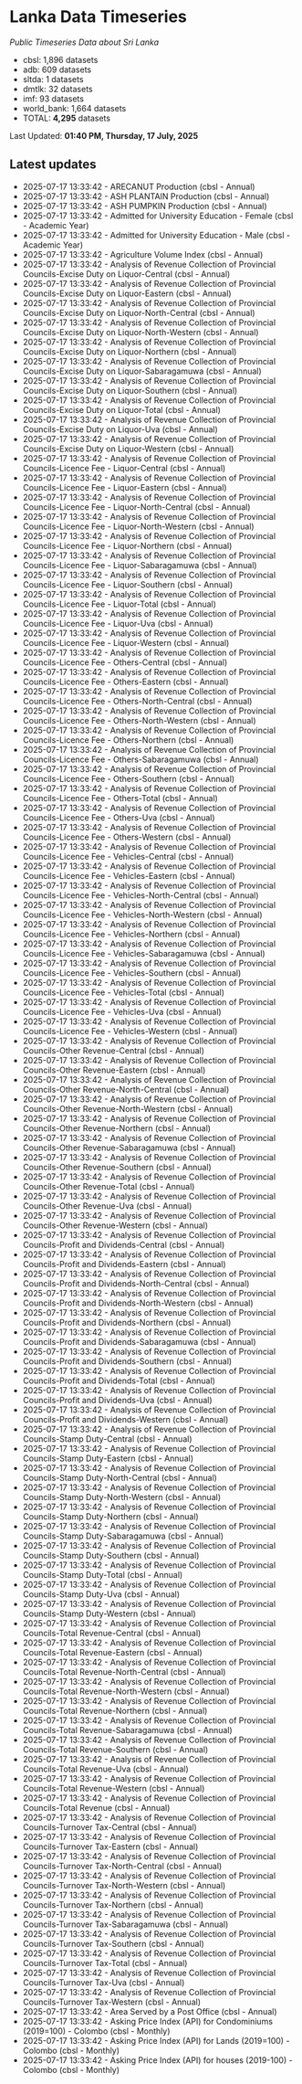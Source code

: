 # Lanka Data Timeseries
*Public Timeseries Data about Sri Lanka*

* cbsl: 1,896 datasets
* adb: 609 datasets
* sltda: 1 datasets
* dmtlk: 32 datasets
* imf: 93 datasets
* world_bank: 1,664 datasets
* TOTAL: **4,295** datasets

Last Updated: **01:40 PM, Thursday, 17 July, 2025**

## Latest updates

* 2025-07-17 13:33:42 - ARECANUT Production (cbsl - Annual)
* 2025-07-17 13:33:42 - ASH PLANTAIN Production (cbsl - Annual)
* 2025-07-17 13:33:42 - ASH PUMPKIN Production (cbsl - Annual)
* 2025-07-17 13:33:42 - Admitted for University Education - Female (cbsl - Academic Year)
* 2025-07-17 13:33:42 - Admitted for University Education - Male (cbsl - Academic Year)
* 2025-07-17 13:33:42 - Agriculture Volume Index (cbsl - Annual)
* 2025-07-17 13:33:42 - Analysis of Revenue Collection of Provincial Councils-Excise Duty on Liquor-Central (cbsl - Annual)
* 2025-07-17 13:33:42 - Analysis of Revenue Collection of Provincial Councils-Excise Duty on Liquor-Eastern (cbsl - Annual)
* 2025-07-17 13:33:42 - Analysis of Revenue Collection of Provincial Councils-Excise Duty on Liquor-North-Central (cbsl - Annual)
* 2025-07-17 13:33:42 - Analysis of Revenue Collection of Provincial Councils-Excise Duty on Liquor-North-Western (cbsl - Annual)
* 2025-07-17 13:33:42 - Analysis of Revenue Collection of Provincial Councils-Excise Duty on Liquor-Northern (cbsl - Annual)
* 2025-07-17 13:33:42 - Analysis of Revenue Collection of Provincial Councils-Excise Duty on Liquor-Sabaragamuwa (cbsl - Annual)
* 2025-07-17 13:33:42 - Analysis of Revenue Collection of Provincial Councils-Excise Duty on Liquor-Southern (cbsl - Annual)
* 2025-07-17 13:33:42 - Analysis of Revenue Collection of Provincial Councils-Excise Duty on Liquor-Total (cbsl - Annual)
* 2025-07-17 13:33:42 - Analysis of Revenue Collection of Provincial Councils-Excise Duty on Liquor-Uva (cbsl - Annual)
* 2025-07-17 13:33:42 - Analysis of Revenue Collection of Provincial Councils-Excise Duty on Liquor-Western (cbsl - Annual)
* 2025-07-17 13:33:42 - Analysis of Revenue Collection of Provincial Councils-Licence Fee - Liquor-Central (cbsl - Annual)
* 2025-07-17 13:33:42 - Analysis of Revenue Collection of Provincial Councils-Licence Fee - Liquor-Eastern (cbsl - Annual)
* 2025-07-17 13:33:42 - Analysis of Revenue Collection of Provincial Councils-Licence Fee - Liquor-North-Central (cbsl - Annual)
* 2025-07-17 13:33:42 - Analysis of Revenue Collection of Provincial Councils-Licence Fee - Liquor-North-Western (cbsl - Annual)
* 2025-07-17 13:33:42 - Analysis of Revenue Collection of Provincial Councils-Licence Fee - Liquor-Northern (cbsl - Annual)
* 2025-07-17 13:33:42 - Analysis of Revenue Collection of Provincial Councils-Licence Fee - Liquor-Sabaragamuwa (cbsl - Annual)
* 2025-07-17 13:33:42 - Analysis of Revenue Collection of Provincial Councils-Licence Fee - Liquor-Southern (cbsl - Annual)
* 2025-07-17 13:33:42 - Analysis of Revenue Collection of Provincial Councils-Licence Fee - Liquor-Total (cbsl - Annual)
* 2025-07-17 13:33:42 - Analysis of Revenue Collection of Provincial Councils-Licence Fee - Liquor-Uva (cbsl - Annual)
* 2025-07-17 13:33:42 - Analysis of Revenue Collection of Provincial Councils-Licence Fee - Liquor-Western (cbsl - Annual)
* 2025-07-17 13:33:42 - Analysis of Revenue Collection of Provincial Councils-Licence Fee - Others-Central (cbsl - Annual)
* 2025-07-17 13:33:42 - Analysis of Revenue Collection of Provincial Councils-Licence Fee - Others-Eastern (cbsl - Annual)
* 2025-07-17 13:33:42 - Analysis of Revenue Collection of Provincial Councils-Licence Fee - Others-North-Central (cbsl - Annual)
* 2025-07-17 13:33:42 - Analysis of Revenue Collection of Provincial Councils-Licence Fee - Others-North-Western (cbsl - Annual)
* 2025-07-17 13:33:42 - Analysis of Revenue Collection of Provincial Councils-Licence Fee - Others-Northern (cbsl - Annual)
* 2025-07-17 13:33:42 - Analysis of Revenue Collection of Provincial Councils-Licence Fee - Others-Sabaragamuwa (cbsl - Annual)
* 2025-07-17 13:33:42 - Analysis of Revenue Collection of Provincial Councils-Licence Fee - Others-Southern (cbsl - Annual)
* 2025-07-17 13:33:42 - Analysis of Revenue Collection of Provincial Councils-Licence Fee - Others-Total (cbsl - Annual)
* 2025-07-17 13:33:42 - Analysis of Revenue Collection of Provincial Councils-Licence Fee - Others-Uva (cbsl - Annual)
* 2025-07-17 13:33:42 - Analysis of Revenue Collection of Provincial Councils-Licence Fee - Others-Western (cbsl - Annual)
* 2025-07-17 13:33:42 - Analysis of Revenue Collection of Provincial Councils-Licence Fee - Vehicles-Central (cbsl - Annual)
* 2025-07-17 13:33:42 - Analysis of Revenue Collection of Provincial Councils-Licence Fee - Vehicles-Eastern (cbsl - Annual)
* 2025-07-17 13:33:42 - Analysis of Revenue Collection of Provincial Councils-Licence Fee - Vehicles-North-Central (cbsl - Annual)
* 2025-07-17 13:33:42 - Analysis of Revenue Collection of Provincial Councils-Licence Fee - Vehicles-North-Western (cbsl - Annual)
* 2025-07-17 13:33:42 - Analysis of Revenue Collection of Provincial Councils-Licence Fee - Vehicles-Northern (cbsl - Annual)
* 2025-07-17 13:33:42 - Analysis of Revenue Collection of Provincial Councils-Licence Fee - Vehicles-Sabaragamuwa (cbsl - Annual)
* 2025-07-17 13:33:42 - Analysis of Revenue Collection of Provincial Councils-Licence Fee - Vehicles-Southern (cbsl - Annual)
* 2025-07-17 13:33:42 - Analysis of Revenue Collection of Provincial Councils-Licence Fee - Vehicles-Total (cbsl - Annual)
* 2025-07-17 13:33:42 - Analysis of Revenue Collection of Provincial Councils-Licence Fee - Vehicles-Uva (cbsl - Annual)
* 2025-07-17 13:33:42 - Analysis of Revenue Collection of Provincial Councils-Licence Fee - Vehicles-Western (cbsl - Annual)
* 2025-07-17 13:33:42 - Analysis of Revenue Collection of Provincial Councils-Other Revenue-Central (cbsl - Annual)
* 2025-07-17 13:33:42 - Analysis of Revenue Collection of Provincial Councils-Other Revenue-Eastern (cbsl - Annual)
* 2025-07-17 13:33:42 - Analysis of Revenue Collection of Provincial Councils-Other Revenue-North-Central (cbsl - Annual)
* 2025-07-17 13:33:42 - Analysis of Revenue Collection of Provincial Councils-Other Revenue-North-Western (cbsl - Annual)
* 2025-07-17 13:33:42 - Analysis of Revenue Collection of Provincial Councils-Other Revenue-Northern (cbsl - Annual)
* 2025-07-17 13:33:42 - Analysis of Revenue Collection of Provincial Councils-Other Revenue-Sabaragamuwa (cbsl - Annual)
* 2025-07-17 13:33:42 - Analysis of Revenue Collection of Provincial Councils-Other Revenue-Southern (cbsl - Annual)
* 2025-07-17 13:33:42 - Analysis of Revenue Collection of Provincial Councils-Other Revenue-Total (cbsl - Annual)
* 2025-07-17 13:33:42 - Analysis of Revenue Collection of Provincial Councils-Other Revenue-Uva (cbsl - Annual)
* 2025-07-17 13:33:42 - Analysis of Revenue Collection of Provincial Councils-Other Revenue-Western (cbsl - Annual)
* 2025-07-17 13:33:42 - Analysis of Revenue Collection of Provincial Councils-Profit and Dividends-Central (cbsl - Annual)
* 2025-07-17 13:33:42 - Analysis of Revenue Collection of Provincial Councils-Profit and Dividends-Eastern (cbsl - Annual)
* 2025-07-17 13:33:42 - Analysis of Revenue Collection of Provincial Councils-Profit and Dividends-North-Central (cbsl - Annual)
* 2025-07-17 13:33:42 - Analysis of Revenue Collection of Provincial Councils-Profit and Dividends-North-Western (cbsl - Annual)
* 2025-07-17 13:33:42 - Analysis of Revenue Collection of Provincial Councils-Profit and Dividends-Northern (cbsl - Annual)
* 2025-07-17 13:33:42 - Analysis of Revenue Collection of Provincial Councils-Profit and Dividends-Sabaragamuwa (cbsl - Annual)
* 2025-07-17 13:33:42 - Analysis of Revenue Collection of Provincial Councils-Profit and Dividends-Southern (cbsl - Annual)
* 2025-07-17 13:33:42 - Analysis of Revenue Collection of Provincial Councils-Profit and Dividends-Total (cbsl - Annual)
* 2025-07-17 13:33:42 - Analysis of Revenue Collection of Provincial Councils-Profit and Dividends-Uva (cbsl - Annual)
* 2025-07-17 13:33:42 - Analysis of Revenue Collection of Provincial Councils-Profit and Dividends-Western (cbsl - Annual)
* 2025-07-17 13:33:42 - Analysis of Revenue Collection of Provincial Councils-Stamp Duty-Central (cbsl - Annual)
* 2025-07-17 13:33:42 - Analysis of Revenue Collection of Provincial Councils-Stamp Duty-Eastern (cbsl - Annual)
* 2025-07-17 13:33:42 - Analysis of Revenue Collection of Provincial Councils-Stamp Duty-North-Central (cbsl - Annual)
* 2025-07-17 13:33:42 - Analysis of Revenue Collection of Provincial Councils-Stamp Duty-North-Western (cbsl - Annual)
* 2025-07-17 13:33:42 - Analysis of Revenue Collection of Provincial Councils-Stamp Duty-Northern (cbsl - Annual)
* 2025-07-17 13:33:42 - Analysis of Revenue Collection of Provincial Councils-Stamp Duty-Sabaragamuwa (cbsl - Annual)
* 2025-07-17 13:33:42 - Analysis of Revenue Collection of Provincial Councils-Stamp Duty-Southern (cbsl - Annual)
* 2025-07-17 13:33:42 - Analysis of Revenue Collection of Provincial Councils-Stamp Duty-Total (cbsl - Annual)
* 2025-07-17 13:33:42 - Analysis of Revenue Collection of Provincial Councils-Stamp Duty-Uva (cbsl - Annual)
* 2025-07-17 13:33:42 - Analysis of Revenue Collection of Provincial Councils-Stamp Duty-Western (cbsl - Annual)
* 2025-07-17 13:33:42 - Analysis of Revenue Collection of Provincial Councils-Total Revenue-Central (cbsl - Annual)
* 2025-07-17 13:33:42 - Analysis of Revenue Collection of Provincial Councils-Total Revenue-Eastern (cbsl - Annual)
* 2025-07-17 13:33:42 - Analysis of Revenue Collection of Provincial Councils-Total Revenue-North-Central (cbsl - Annual)
* 2025-07-17 13:33:42 - Analysis of Revenue Collection of Provincial Councils-Total Revenue-North-Western (cbsl - Annual)
* 2025-07-17 13:33:42 - Analysis of Revenue Collection of Provincial Councils-Total Revenue-Northern (cbsl - Annual)
* 2025-07-17 13:33:42 - Analysis of Revenue Collection of Provincial Councils-Total Revenue-Sabaragamuwa (cbsl - Annual)
* 2025-07-17 13:33:42 - Analysis of Revenue Collection of Provincial Councils-Total Revenue-Southern (cbsl - Annual)
* 2025-07-17 13:33:42 - Analysis of Revenue Collection of Provincial Councils-Total Revenue-Uva (cbsl - Annual)
* 2025-07-17 13:33:42 - Analysis of Revenue Collection of Provincial Councils-Total Revenue-Western (cbsl - Annual)
* 2025-07-17 13:33:42 - Analysis of Revenue Collection of Provincial Councils-Total Revenue (cbsl - Annual)
* 2025-07-17 13:33:42 - Analysis of Revenue Collection of Provincial Councils-Turnover Tax-Central (cbsl - Annual)
* 2025-07-17 13:33:42 - Analysis of Revenue Collection of Provincial Councils-Turnover Tax-Eastern (cbsl - Annual)
* 2025-07-17 13:33:42 - Analysis of Revenue Collection of Provincial Councils-Turnover Tax-North-Central (cbsl - Annual)
* 2025-07-17 13:33:42 - Analysis of Revenue Collection of Provincial Councils-Turnover Tax-North-Western (cbsl - Annual)
* 2025-07-17 13:33:42 - Analysis of Revenue Collection of Provincial Councils-Turnover Tax-Northern (cbsl - Annual)
* 2025-07-17 13:33:42 - Analysis of Revenue Collection of Provincial Councils-Turnover Tax-Sabaragamuwa (cbsl - Annual)
* 2025-07-17 13:33:42 - Analysis of Revenue Collection of Provincial Councils-Turnover Tax-Southern (cbsl - Annual)
* 2025-07-17 13:33:42 - Analysis of Revenue Collection of Provincial Councils-Turnover Tax-Total (cbsl - Annual)
* 2025-07-17 13:33:42 - Analysis of Revenue Collection of Provincial Councils-Turnover Tax-Uva (cbsl - Annual)
* 2025-07-17 13:33:42 - Analysis of Revenue Collection of Provincial Councils-Turnover Tax-Western (cbsl - Annual)
* 2025-07-17 13:33:42 - Area Served by a Post Office (cbsl - Annual)
* 2025-07-17 13:33:42 - Asking Price Index (API) for Condominiums (2019=100) - Colombo (cbsl - Monthly)
* 2025-07-17 13:33:42 - Asking Price Index (API) for Lands (2019=100) - Colombo (cbsl - Monthly)
* 2025-07-17 13:33:42 - Asking Price Index (API) for houses (2019-100) - Colombo (cbsl - Monthly)